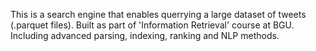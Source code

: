 This is a search engine that enables querrying a large dataset of tweets (.parquet files).
Built as part of 'Information Retrieval' course at BGU.
Including advanced parsing, indexing, ranking and NLP methods.
